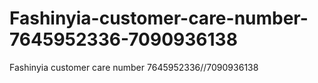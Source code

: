 # Fashinyia-customer-care-number-7645952336-7090936138
Fashinyia customer care number 7645952336//7090936138
